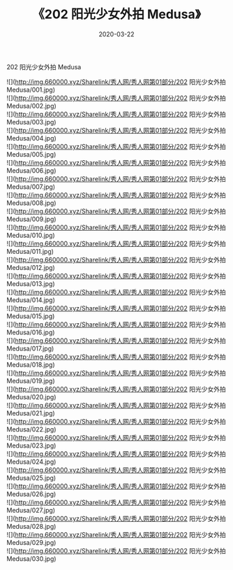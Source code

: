 ﻿---
layout: post
title:  《202 阳光少女外拍 Medusa》
date:   2020-03-22
img: http://img.660000.xyz/Sharelink/秀人网/秀人网第01部分/202 阳光少女外拍 Medusa/000.jpg
categories: [美女, 清纯, 唯美]
---

202 阳光少女外拍 Medusa

  ![](http://img.660000.xyz/Sharelink/秀人网/秀人网第01部分/202 阳光少女外拍 Medusa/001.jpg) <br> ![](http://img.660000.xyz/Sharelink/秀人网/秀人网第01部分/202 阳光少女外拍 Medusa/002.jpg) <br> ![](http://img.660000.xyz/Sharelink/秀人网/秀人网第01部分/202 阳光少女外拍 Medusa/003.jpg) <br> ![](http://img.660000.xyz/Sharelink/秀人网/秀人网第01部分/202 阳光少女外拍 Medusa/004.jpg) <br> ![](http://img.660000.xyz/Sharelink/秀人网/秀人网第01部分/202 阳光少女外拍 Medusa/005.jpg) <br> ![](http://img.660000.xyz/Sharelink/秀人网/秀人网第01部分/202 阳光少女外拍 Medusa/006.jpg) <br> ![](http://img.660000.xyz/Sharelink/秀人网/秀人网第01部分/202 阳光少女外拍 Medusa/007.jpg) <br> ![](http://img.660000.xyz/Sharelink/秀人网/秀人网第01部分/202 阳光少女外拍 Medusa/008.jpg) <br> ![](http://img.660000.xyz/Sharelink/秀人网/秀人网第01部分/202 阳光少女外拍 Medusa/009.jpg) <br> ![](http://img.660000.xyz/Sharelink/秀人网/秀人网第01部分/202 阳光少女外拍 Medusa/010.jpg) <br> ![](http://img.660000.xyz/Sharelink/秀人网/秀人网第01部分/202 阳光少女外拍 Medusa/011.jpg) <br> ![](http://img.660000.xyz/Sharelink/秀人网/秀人网第01部分/202 阳光少女外拍 Medusa/012.jpg) <br> ![](http://img.660000.xyz/Sharelink/秀人网/秀人网第01部分/202 阳光少女外拍 Medusa/013.jpg) <br> ![](http://img.660000.xyz/Sharelink/秀人网/秀人网第01部分/202 阳光少女外拍 Medusa/014.jpg) <br> ![](http://img.660000.xyz/Sharelink/秀人网/秀人网第01部分/202 阳光少女外拍 Medusa/015.jpg) <br> ![](http://img.660000.xyz/Sharelink/秀人网/秀人网第01部分/202 阳光少女外拍 Medusa/016.jpg) <br> ![](http://img.660000.xyz/Sharelink/秀人网/秀人网第01部分/202 阳光少女外拍 Medusa/017.jpg) <br> ![](http://img.660000.xyz/Sharelink/秀人网/秀人网第01部分/202 阳光少女外拍 Medusa/018.jpg) <br> ![](http://img.660000.xyz/Sharelink/秀人网/秀人网第01部分/202 阳光少女外拍 Medusa/019.jpg) <br> ![](http://img.660000.xyz/Sharelink/秀人网/秀人网第01部分/202 阳光少女外拍 Medusa/020.jpg) <br> ![](http://img.660000.xyz/Sharelink/秀人网/秀人网第01部分/202 阳光少女外拍 Medusa/021.jpg) <br> ![](http://img.660000.xyz/Sharelink/秀人网/秀人网第01部分/202 阳光少女外拍 Medusa/022.jpg) <br> ![](http://img.660000.xyz/Sharelink/秀人网/秀人网第01部分/202 阳光少女外拍 Medusa/023.jpg) <br> ![](http://img.660000.xyz/Sharelink/秀人网/秀人网第01部分/202 阳光少女外拍 Medusa/024.jpg) <br> ![](http://img.660000.xyz/Sharelink/秀人网/秀人网第01部分/202 阳光少女外拍 Medusa/025.jpg) <br> ![](http://img.660000.xyz/Sharelink/秀人网/秀人网第01部分/202 阳光少女外拍 Medusa/026.jpg) <br> ![](http://img.660000.xyz/Sharelink/秀人网/秀人网第01部分/202 阳光少女外拍 Medusa/027.jpg) <br> ![](http://img.660000.xyz/Sharelink/秀人网/秀人网第01部分/202 阳光少女外拍 Medusa/028.jpg) <br> ![](http://img.660000.xyz/Sharelink/秀人网/秀人网第01部分/202 阳光少女外拍 Medusa/029.jpg) <br> ![](http://img.660000.xyz/Sharelink/秀人网/秀人网第01部分/202 阳光少女外拍 Medusa/030.jpg) <br>